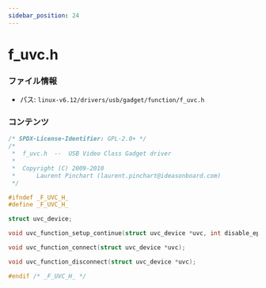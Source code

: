 ```yaml
---
sidebar_position: 24
---
```

# f_uvc.h

### ファイル情報

- パス: `linux-v6.12/drivers/usb/gadget/function/f_uvc.h`

### コンテンツ

```h
/* SPDX-License-Identifier: GPL-2.0+ */
/*
 *	f_uvc.h  --  USB Video Class Gadget driver
 *
 *	Copyright (C) 2009-2010
 *	    Laurent Pinchart (laurent.pinchart@ideasonboard.com)
 */

#ifndef _F_UVC_H_
#define _F_UVC_H_

struct uvc_device;

void uvc_function_setup_continue(struct uvc_device *uvc, int disable_ep);

void uvc_function_connect(struct uvc_device *uvc);

void uvc_function_disconnect(struct uvc_device *uvc);

#endif /* _F_UVC_H_ */

```
